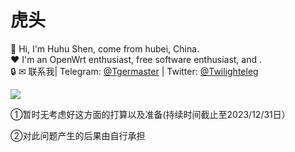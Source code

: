 # 虎头
👋 Hi, I'm Huhu Shen, come from hubei, China.<br/>
❤ I'm an OpenWrt enthusiast, free software enthusiast, and .<br/>
🔒 
✉ 联系我| Telegram: [@Tgermaster](https://t.me/Tgermaster) | Twitter: [@Twilighteleg](https://twitter.com/Twilighteleg)<br/>

<img src="https://github-readme-stats.vercel.app/api?username=1715173329&include_all_commits=true&count_private=false&bg_color=30,e96443,904e95&title_color=fff&text_color=fff">







①暂时无考虑好这方面的打算以及准备(持续时间截止至2023/12/31日）

②对此问题产生的后果由自行承担


